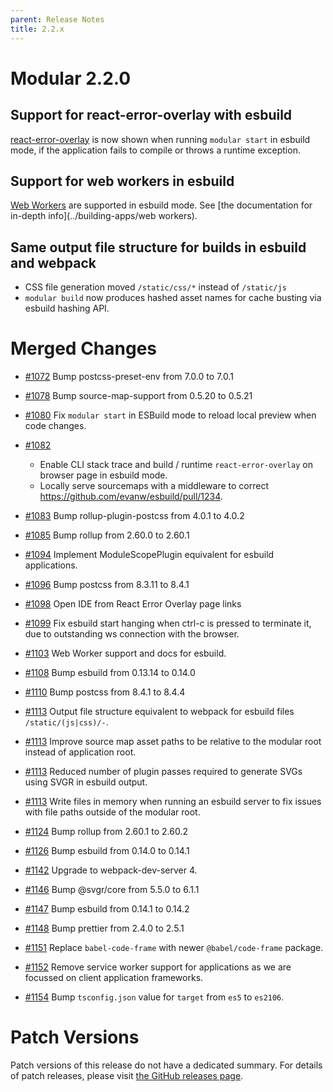 ```yaml
---
parent: Release Notes
title: 2.2.x
---
```


# Modular 2.2.0

## Support for react-error-overlay with esbuild

[react-error-overlay](https://www.npmjs.com/package/react-error-overlay) is now
shown when running `modular start` in esbuild mode, if the application fails to
compile or throws a runtime exception.

## Support for web workers in esbuild

[Web Workers](https://developer.mozilla.org/en-US/docs/Web/API/Web_Workers_API/Using_web_workers)
are supported in esbuild mode. See [the documentation for in-depth
info](../building-apps/web workers).

## Same output file structure for builds in esbuild and webpack

- CSS file generation moved `/static/css/*` instead of `/static/js`
- `modular build` now produces hashed asset names for cache busting via esbuild
  hashing API.

# Merged Changes

- [#1072](https://github.com/jpmorganchase/modular/pull/1072) Bump
  postcss-preset-env from 7.0.0 to 7.0.1

- [#1078](https://github.com/jpmorganchase/modular/pull/1078) Bump
  source-map-support from 0.5.20 to 0.5.21

- [#1080](https://github.com/jpmorganchase/modular/pull/1080) Fix
  `modular start` in ESBuild mode to reload local preview when code changes.

- [#1082](https://github.com/jpmorganchase/modular/pull/1082)

  - Enable CLI stack trace and build / runtime `react-error-overlay` on browser
    page in esbuild mode.
  - Locally serve sourcemaps with a middleware to correct
    https://github.com/evanw/esbuild/pull/1234.

- [#1083](https://github.com/jpmorganchase/modular/pull/1083) Bump
  rollup-plugin-postcss from 4.0.1 to 4.0.2

- [#1085](https://github.com/jpmorganchase/modular/pull/1085) Bump rollup from
  2.60.0 to 2.60.1

- [#1094](https://github.com/jpmorganchase/modular/pull/1094) Implement
  ModuleScopePlugin equivalent for esbuild applications.

- [#1096](https://github.com/jpmorganchase/modular/pull/1096) Bump postcss from
  8.3.11 to 8.4.1

- [#1098](https://github.com/jpmorganchase/modular/pull/1098) Open IDE from
  React Error Overlay page links

- [#1099](https://github.com/jpmorganchase/modular/pull/1099) Fix esbuild start
  hanging when ctrl-c is pressed to terminate it, due to outstanding ws
  connection with the browser.

- [#1103](https://github.com/jpmorganchase/modular/pull/1103) Web Worker support
  and docs for esbuild.

- [#1108](https://github.com/jpmorganchase/modular/pull/1108) Bump esbuild from
  0.13.14 to 0.14.0

- [#1110](https://github.com/jpmorganchase/modular/pull/1110) Bump postcss from
  8.4.1 to 8.4.4

- [#1113](https://github.com/jpmorganchase/modular/pull/1113) Output file
  structure equivalent to webpack for esbuild files `/static/(js|css)/-`.

- [#1113](https://github.com/jpmorganchase/modular/pull/1113) Improve source map
  asset paths to be relative to the modular root instead of application root.

- [#1113](https://github.com/jpmorganchase/modular/pull/1113) Reduced number of
  plugin passes required to generate SVGs using SVGR in esbuild output.

- [#1113](https://github.com/jpmorganchase/modular/pull/1113) Write files in
  memory when running an esbuild server to fix issues with file paths outside of
  the modular root.

- [#1124](https://github.com/jpmorganchase/modular/pull/1124) Bump rollup from
  2.60.1 to 2.60.2

- [#1126](https://github.com/jpmorganchase/modular/pull/1126) Bump esbuild from
  0.14.0 to 0.14.1

- [#1142](https://github.com/jpmorganchase/modular/pull/1142) Upgrade to
  webpack-dev-server 4.

- [#1146](https://github.com/jpmorganchase/modular/pull/1146) Bump @svgr/core
  from 5.5.0 to 6.1.1

- [#1147](https://github.com/jpmorganchase/modular/pull/1147) Bump esbuild from
  0.14.1 to 0.14.2

- [#1148](https://github.com/jpmorganchase/modular/pull/1148) Bump prettier from
  2.4.0 to 2.5.1

- [#1151](https://github.com/jpmorganchase/modular/pull/1151) Replace
  `babel-code-frame` with newer `@babel/code-frame` package.

- [#1152](https://github.com/jpmorganchase/modular/pull/1152) Remove service
  worker support for applications as we are focussed on client application
  frameworks.

- [#1154](https://github.com/jpmorganchase/modular/pull/1154) Bump
  `tsconfig.json` value for `target` from `es5` to `es2106`.

# Patch Versions

Patch versions of this release do not have a dedicated summary. For details of
patch releases, please visit
[the GitHub releases page](https://github.com/jpmorganchase/modular/releases).
